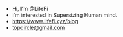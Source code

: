 - Hi, I’m @LifeFi
- I’m interested in Supersizing Human mind. 
- https://www.lifefi.xyz/blog
- topcircle@gmail.com

<!---
여기 넣은 주석은 보이지 않는군
--->
